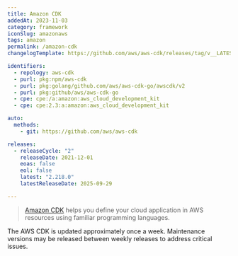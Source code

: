 ```yaml
---
title: Amazon CDK
addedAt: 2023-11-03
category: framework
iconSlug: amazonaws
tags: amazon
permalink: /amazon-cdk
changelogTemplate: https://github.com/aws/aws-cdk/releases/tag/v__LATEST__

identifiers:
  - repology: aws-cdk
  - purl: pkg:npm/aws-cdk
  - purl: pkg:golang/github.com/aws/aws-cdk-go/awscdk/v2
  - purl: pkg:github/aws/aws-cdk-go
  - cpe: cpe:/a:amazon:aws_cloud_development_kit
  - cpe: cpe:2.3:a:amazon:aws_cloud_development_kit

auto:
  methods:
    - git: https://github.com/aws/aws-cdk

releases:
  - releaseCycle: "2"
    releaseDate: 2021-12-01
    eoas: false
    eol: false
    latest: "2.218.0"
    latestReleaseDate: 2025-09-29

---
```


> [Amazon CDK](https://aws.amazon.com/cdk/) helps you define your cloud application in AWS resources
> using familiar programming languages.

The AWS CDK is updated approximately once a week. Maintenance versions may be released between
weekly releases to address critical issues.
